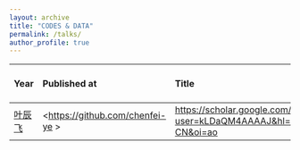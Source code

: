 ```yaml
---
layout: archive
title: "CODES & DATA"
permalink: /talks/
author_profile: true
---
```


|Year| Published at| Title|Paper|Codes and Data|
|:----|:----|:----|:----|:----|
|[叶辰飞](https://chenfei-ye.github.io)  | <https://github.com/chenfei-ye >|<https://scholar.google.com/citations?user=kLDaQM4AAAAJ&hl=zh-CN&oi=ao>| | |


